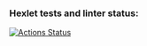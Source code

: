 ### Hexlet tests and linter status:
[![Actions Status](https://github.com/ildarjans/frontend-project-lvl2/workflows/hexlet-check/badge.svg)](https://github.com/ildarjans/frontend-project-lvl2/actions)
